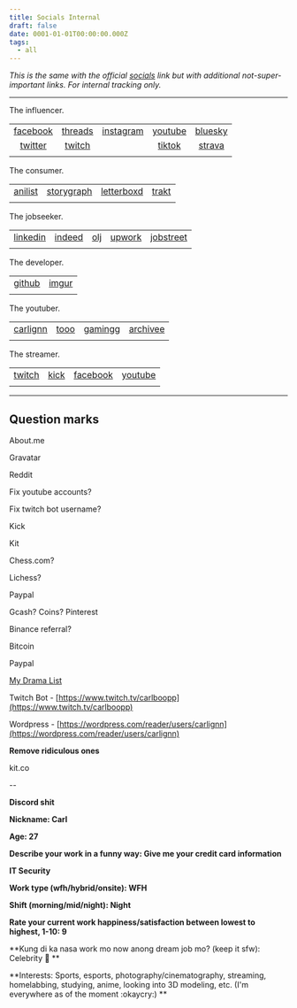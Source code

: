 ```yaml
---
title: Socials Internal
draft: false
date: 0001-01-01T00:00:00.000Z
tags:
  - all
---
```


*This is the same with the official [socials](/socials) link but with additional not-super-important links. For internal tracking only.*

***

The influencer.

|                                            |                                          |                                              |                                            |                                                              |
| :----------------------------------------: | :--------------------------------------: | :------------------------------------------: | :----------------------------------------: | :----------------------------------------------------------: |
| [facebook](https://facebook.com/carlignn/) | [threads](https://threads.net/carlignn/) | [instagram](https://instagram.com/carlignn/) |  [youtube](https://youtube.com/@carlignn/) | [bluesky](https://bsky.app/profile/carlignn.carlgaspar.com/) |
|  [twitter](https://twitter.com/cxrlignn/)  |   [twitch](https://twitch.tv/carlignn/)  |                                              | [tiktok](https://www.tiktok.com/@carlignn) |          [strava](https://anilist.co/user/carlignn/)         |
|                                            |                                          |                                              |                                            |                                                              |

The consumer.

|                                              |                                                               |                                                |                                          |
| :------------------------------------------: | :-----------------------------------------------------------: | :--------------------------------------------: | :--------------------------------------: |
| [anilist](https://anilist.co/user/carlignn/) | [storygraph](https://app.thestorygraph.com/profile/carlignn/) | [letterboxd](https://letterboxd.com/carlignn/) | [trakt](https://trakt.tv/users/carlignn) |
|                                              |                                                               |                                                |                                          |

The jobseeker.

|                                                   |                                                      |                                                           |                                                                  |                                                                      |
| :-----------------------------------------------: | :--------------------------------------------------: | :-------------------------------------------------------: | :--------------------------------------------------------------: | :------------------------------------------------------------------: |
| [linkedin](https://www.linkedin.com/in/carlignn/) | [indeed](https://profile.indeed.com/p/carlg-3j9gf74) | [olj](https://www.onlinejobs.ph/jobseekers/info/2972349/) | [upwork](https://www.upwork.com/freelancers/~01cfbc6966ef5bfd83) | [jobstreet](https://ph.jobstreet.com/profile/carl-gaspar-7B3xYkHRSV) |
|                                                   |                                                      |                                                           |                                                                  |                                                                      |

The developer.

|                                        |                                          |
| :------------------------------------: | :--------------------------------------: |
| [github](https://github.com/carlignn/) | [imgur](https://imgur.com/user/carlignn) |
|                                        |                                          |

The youtuber.

|                                            |                                           |                                                 |                                                   |
| :----------------------------------------: | :---------------------------------------: | :---------------------------------------------: | :-----------------------------------------------: |
| [carlignn](https://youtube.com/@carlignn/) | [tooo](https://youtube.com/@carlignntoo/) | [gamingg](https://youtube.com/@carlignngaming/) | [archivee](https://youtube.com/@carlignnarchive/) |
|                                            |                                           |                                                 |                                                   |

The streamer.

|                                       |                                    |                                            |                                           |
| :-----------------------------------: | :--------------------------------: | :----------------------------------------: | :---------------------------------------: |
| [twitch](https://twitch.tv/carlignn/) | [kick](https://kick.com/carlignn/) | [facebook](https://facebook.com/carlignn/) | [youtube](https://youtube.com/@carlignn/) |
|                                       |                                    |                                            |                                           |

***

## Question marks

About.me

Gravatar

Reddit

Fix youtube accounts?

Fix twitch bot username?

Kick

Kit

Chess.com?

Lichess?

Paypal

Gcash?
Coins?
Pinterest

Binance referral?

Bitcoin

Paypal

[My Drama List](https://mydramalist.com/profile/carlignn)

Twitch Bot - [https://www.twitch.tv/carlboopp](https://www.twitch.tv/carlboopp)

Wordpress - [https://wordpress.com/reader/users/carlignn](https://wordpress.com/reader/users/carlignn)

**Remove ridiculous ones**

kit.co


--

**Discord shit**

**Nickname: Carl**

**Age: 27**

**Describe your work in a funny way: Give me your credit card information**

**IT Security**

**Work type (wfh/hybrid/onsite): WFH**

**Shift (morning/mid/night): Night**

**Rate your current work happiness/satisfaction between lowest to highest, 1-10: 9**

**Kung di ka nasa work mo now anong dream job mo? (keep it sfw): Celebrity 🧢 **

**Interests: Sports, esports, photography/cinematography, streaming, homelabbing, studying, anime, looking into 3D modeling, etc. (I'm everywhere as of the moment :okaycry:) **
